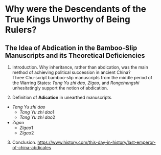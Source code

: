 # Why were the Descendants of the True Kings Unworthy of Being Rulers? 
## The Idea of Abdication in the Bamboo-Slip Manuscripts and its Theoretical Deficiencies

1. Introduction. 
Why inheritance, rather than abdication, was the main method of achieving political succession in ancient China?  
Three Chu-script bamboo-slip manuscripts from the middle period of the Warring States: *Tang Yu zhi dao*, *Zigao*, and *Rongchengshi* unhesitatingly support the notion of abdication.  

2. Definition of **Adication** in unearthed manuscripts. 
* *Tang Yu zhi dao*
  * *Tang Yu zhi dao*1
  * *Tang Yu zhi dao*2
* *Zigao*
  * *Zigao*1
  * *Zigao*2

3. Conclusion. 
<https://www.history.com/this-day-in-history/last-emperor-of-china-abdicates>
